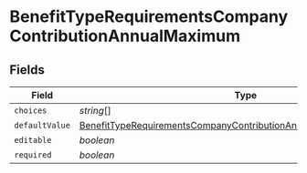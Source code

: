 # BenefitTypeRequirementsCompanyContributionAnnualMaximum


## Fields

| Field                                                                                                                                                             | Type                                                                                                                                                              | Required                                                                                                                                                          | Description                                                                                                                                                       |
| ----------------------------------------------------------------------------------------------------------------------------------------------------------------- | ----------------------------------------------------------------------------------------------------------------------------------------------------------------- | ----------------------------------------------------------------------------------------------------------------------------------------------------------------- | ----------------------------------------------------------------------------------------------------------------------------------------------------------------- |
| `choices`                                                                                                                                                         | *string*[]                                                                                                                                                        | :heavy_minus_sign:                                                                                                                                                | N/A                                                                                                                                                               |
| `defaultValue`                                                                                                                                                    | [BenefitTypeRequirementsCompanyContributionAnnualMaximumDefaultValue](../../models/shared/benefittyperequirementscompanycontributionannualmaximumdefaultvalue.md) | :heavy_minus_sign:                                                                                                                                                | N/A                                                                                                                                                               |
| `editable`                                                                                                                                                        | *boolean*                                                                                                                                                         | :heavy_minus_sign:                                                                                                                                                | N/A                                                                                                                                                               |
| `required`                                                                                                                                                        | *boolean*                                                                                                                                                         | :heavy_minus_sign:                                                                                                                                                | N/A                                                                                                                                                               |